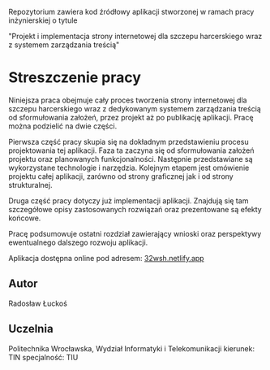 Repozytorium zawiera kod źródłowy aplikacji stworzonej w ramach pracy inżynierskiej o tytule

"Projekt i implementacja strony internetowej dla szczepu harcerskiego wraz z systemem zarządzania treścią"

# Streszczenie pracy

Niniejsza praca obejmuje cały proces tworzenia strony internetowej dla szczepu harcerskiego wraz z dedykowanym systemem zarządzania treścią od sformułowania założeń, przez projekt aż po publikację aplikacji. Pracę można podzielić na dwie części.

Pierwsza część pracy skupia się na dokładnym przedstawieniu procesu projektowania tej aplikacji. Faza ta zaczyna się od sformułowania założeń projektu oraz planowanych funkcjonalności. Następnie przedstawiane są wykorzystane technologie i narzędzia. Kolejnym etapem jest omówienie projektu całej aplikacji, zarówno od strony graficznej jak i od strony strukturalnej. 

Druga część pracy dotyczy już implementacji aplikacji. Znajdują się tam szczegółowe opisy zastosowanych rozwiązań oraz prezentowane są efekty końcowe.

Pracę podsumowuje ostatni rozdział zawierający wnioski oraz perspektywy ewentualnego dalszego rozwoju aplikacji.

Aplikacja dostępna online pod adresem: [32wsh.netlify.app](https://32wsh.netlify.app/) 

## Autor
Radosław Łuckoś

## Uczelnia 
Politechnika Wrocławska, Wydział Informatyki i Telekomunikacji
kierunek: TIN
specjalność: TIU
